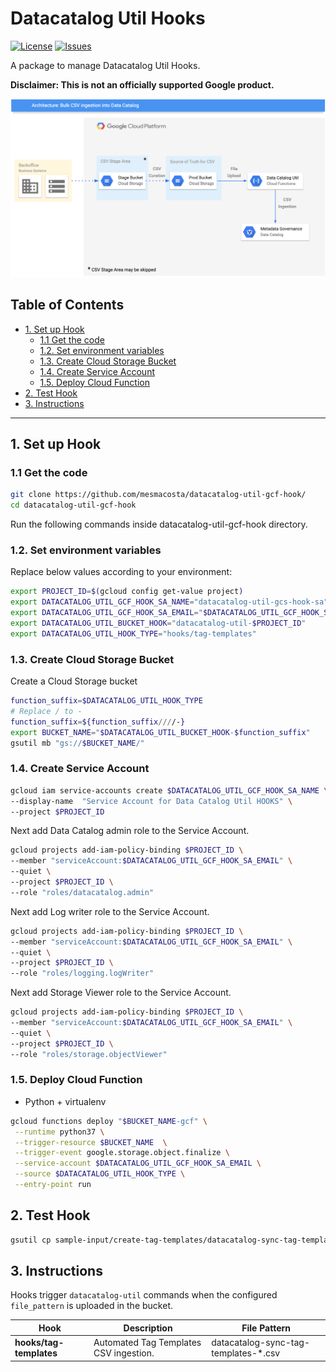 # Datacatalog Util Hooks

[![License][1]][1] [![Issues][2]][3]

A package to manage Datacatalog Util Hooks.

**Disclaimer: This is not an officially supported Google product.**

<!--
  ⚠️ DO NOT UPDATE THE TABLE OF CONTENTS MANUALLY ️️⚠️
  run `npx markdown-toc -i README.md`.

  Please stick to 80-character line wraps as much as you can.
-->

![N|Solid](./docs/architecture.png "architecture")

## Table of Contents

<!-- toc -->

- [1. Set up Hook](#1-set-up-hook)
  * [1.1 Get the code](#11-get-the-code)
  * [1.2. Set environment variables](#12-set-environment-variables)
  * [1.3. Create Cloud Storage Bucket](#13-create-cloud-storage-bucket)
  * [1.4. Create Service Account](#14-create-service-account)
  * [1.5. Deploy Cloud Function](#15-deploy-cloud-function)
- [2. Test Hook](#2-test-hook)
- [3. Instructions](#3-instructions)

<!-- tocstop -->

-----

## 1. Set up Hook

### 1.1 Get the code

````bash
git clone https://github.com/mesmacosta/datacatalog-util-gcf-hook/
cd datacatalog-util-gcf-hook
````
Run the following commands inside datacatalog-util-gcf-hook directory.

### 1.2. Set environment variables

Replace below values according to your environment:

```bash
export PROJECT_ID=$(gcloud config get-value project)
export DATACATALOG_UTIL_GCF_HOOK_SA_NAME="datacatalog-util-gcs-hook-sa"
export DATACATALOG_UTIL_GCF_HOOK_SA_EMAIL="$DATACATALOG_UTIL_GCF_HOOK_SA_NAME@$PROJECT_ID.iam.gserviceaccount.com"
export DATACATALOG_UTIL_BUCKET_HOOK="datacatalog-util-$PROJECT_ID"
export DATACATALOG_UTIL_HOOK_TYPE="hooks/tag-templates"
```

### 1.3. Create Cloud Storage Bucket
Create a Cloud Storage bucket
```bash
function_suffix=$DATACATALOG_UTIL_HOOK_TYPE
# Replace / to -
function_suffix=${function_suffix////-}
export BUCKET_NAME="$DATACATALOG_UTIL_BUCKET_HOOK-$function_suffix"
gsutil mb "gs://$BUCKET_NAME/"
```

### 1.4. Create Service Account
```bash
gcloud iam service-accounts create $DATACATALOG_UTIL_GCF_HOOK_SA_NAME \
--display-name  "Service Account for Data Catalog Util HOOKS" \
--project $PROJECT_ID
```

Next add Data Catalog admin role to the Service Account.
```bash
gcloud projects add-iam-policy-binding $PROJECT_ID \
--member "serviceAccount:$DATACATALOG_UTIL_GCF_HOOK_SA_EMAIL" \
--quiet \
--project $PROJECT_ID \
--role "roles/datacatalog.admin"
```

Next add Log writer role to the Service Account.
```bash
gcloud projects add-iam-policy-binding $PROJECT_ID \
--member "serviceAccount:$DATACATALOG_UTIL_GCF_HOOK_SA_EMAIL" \
--quiet \
--project $PROJECT_ID \
--role "roles/logging.logWriter"
```

Next add Storage Viewer role to the Service Account.
```bash
gcloud projects add-iam-policy-binding $PROJECT_ID \
--member "serviceAccount:$DATACATALOG_UTIL_GCF_HOOK_SA_EMAIL" \
--quiet \
--project $PROJECT_ID \
--role "roles/storage.objectViewer"
```

### 1.5. Deploy Cloud Function

- Python + virtualenv

```bash
gcloud functions deploy "$BUCKET_NAME-gcf" \
 --runtime python37 \
 --trigger-resource $BUCKET_NAME  \
 --trigger-event google.storage.object.finalize \
 --service-account $DATACATALOG_UTIL_GCF_HOOK_SA_EMAIL \
 --source $DATACATALOG_UTIL_HOOK_TYPE \
 --entry-point run
```

## 2. Test Hook
```bash
gsutil cp sample-input/create-tag-templates/datacatalog-sync-tag-templates-1.csv "gs://$BUCKET_NAME/"
```

## 3. Instructions
Hooks trigger `datacatalog-util` commands when the configured `file_pattern` is uploaded in the bucket.

| Hook                     |  Description                              | File Pattern                         |
| ---                      | ---                                       | ---                                  |
| **hooks/tag-templates**  | Automated Tag Templates CSV ingestion.    | datacatalog-sync-tag-templates-*.csv |


[1]: https://img.shields.io/github/license/mesmacosta/datacatalog-util-gcf-hook.svg
[2]: https://img.shields.io/github/issues/mesmacosta/datacatalog-util-gcf-hook.svg
[3]: https://github.com/mesmacosta/datacatalog-util-gcf-hook/issues
